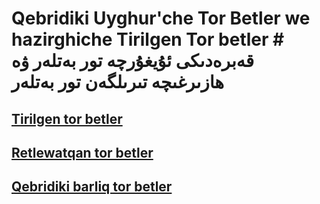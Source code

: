 # Qebridiki Uyghur'che Tor Betler we hazirghiche Tirilgen Tor betler # قەبرەدىكى ئۇيغۇرچە تور بەتلەر ۋە ھازىرغىچە تىرىلگەن تور بەتلەر

## [Tirilgen tor betler](./Tirilgen_Tor_Betler.md)<br>
## [Retlewatqan tor betler](./Retlewatqan.md)<br>
## [Qebridiki barliq tor betler](./Hemmisi.md)<br>


